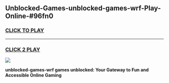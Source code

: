 
## Unblocked-Games-unblocked-games-wrf-Play-Online-#96fn0
<h3>
<a href="https://premium.freeplayer.one?title=unblocked-games-wrf&ref=27F">CLICK TO PLAY</a></h3>
<hr>

<h3>
<a href="https://premium.freeplayer.one?title=unblocked-games-wrf&ref=27F">CLICK 2 PLAY</a>
  
</h3>

<a href="https://premium.freeplayer.one?title=unblocked-games-wrf&ref=27F"><img src="https://clearcache.store/games.png"></a>


**unblocked-games-wrf games unblocked: Your Gateway to Fun and Accessible Online Gaming**
